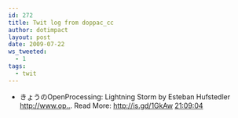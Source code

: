 ```yaml
---
id: 272
title: Twit log from doppac_cc
author: dotimpact
layout: post
date: 2009-07-22
ws_tweeted:
  - 1
tags:
  - twit
---
```

<ul class="ws_tweet_list">
  <li class="ws_tweet">
    きょうのOpenProcessing: Lightning Storm by Esteban Hufstedler <a href="http://www.op.." rel="nofollow">http://www.op..</a>. Read More: <a href="http://is.gd/1GkAw" rel="nofollow">http://is.gd/1GkAw</a> <a class="ws_tweet_time" href="http://twitter.com/doppac_cc/statuses/2756750256">21:09:04</a>
  </li>
</ul>
